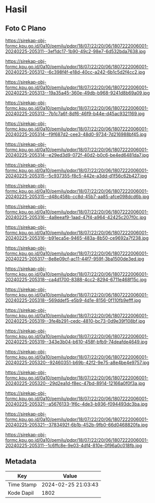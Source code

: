 # Hasil

## Foto C Plano

https://sirekap-obj-formc.kpu.go.id/0a10/pemilu/pdpr/18/07/22/20/06/1807222006001-20240225-205311--3ef1dc17-1b90-49c2-98e7-6d532bda7638.jpg

https://sirekap-obj-formc.kpu.go.id/0a10/pemilu/pdpr/18/07/22/20/06/1807222006001-20240225-205312--6c398f4f-e18d-40cc-a242-6b1c5d2f4cc2.jpg

https://sirekap-obj-formc.kpu.go.id/0a10/pemilu/pdpr/18/07/22/20/06/1807222006001-20240225-205313--19a35a45-360e-49db-b968-9241d8b69a09.jpg

https://sirekap-obj-formc.kpu.go.id/0a10/pemilu/pdpr/18/07/22/20/06/1807222006001-20240225-205313--7b1c7a6f-8df6-46f9-b44e-d45ac9321169.jpg

https://sirekap-obj-formc.kpu.go.id/0a10/pemilu/pdpr/18/07/22/20/06/1807222006001-20240225-205314--f9f687d2-cee3-48d0-9734-7d216988bf45.jpg

https://sirekap-obj-formc.kpu.go.id/0a10/pemilu/pdpr/18/07/22/20/06/1807222006001-20240225-205314--e29ed3d9-072f-40d2-b0c6-be4ed6481da7.jpg

https://sirekap-obj-formc.kpu.go.id/0a10/pemilu/pdpr/18/07/22/20/06/1807222006001-20240225-205315--5c937355-f8c5-442e-a3dd-d1f56c62b427.jpg

https://sirekap-obj-formc.kpu.go.id/0a10/pemilu/pdpr/18/07/22/20/06/1807222006001-20240225-205315--d48c458b-cc8d-45b7-aa85-afce098dcd6b.jpg

https://sirekap-obj-formc.kpu.go.id/0a10/pemilu/pdpr/18/07/22/20/06/1807222006001-20240225-205316--4a8eeaf9-1aad-47f4-a964-42425c207f0c.jpg

https://sirekap-obj-formc.kpu.go.id/0a10/pemilu/pdpr/18/07/22/20/06/1807222006001-20240225-205316--b91eca5e-9465-483a-8b50-ce9692a7f238.jpg

https://sirekap-obj-formc.kpu.go.id/0a10/pemilu/pdpr/18/07/22/20/06/1807222006001-20240225-205317--8e8e09cf-ac11-44f7-959f-3ba1500de3ed.jpg

https://sirekap-obj-formc.kpu.go.id/0a10/pemilu/pdpr/18/07/22/20/06/1807222006001-20240225-205318--ca4d1700-8388-4cc2-8294-6711e468f15c.jpg

https://sirekap-obj-formc.kpu.go.id/0a10/pemilu/pdpr/18/07/22/20/06/1807222006001-20240225-205318--569ddef5-e5b9-4d1e-8156-0f110fb9efff.jpg

https://sirekap-obj-formc.kpu.go.id/0a10/pemilu/pdpr/18/07/22/20/06/1807222006001-20240225-205319--3fe4b291-cedc-4810-bc73-0d9e39f108bf.jpg

https://sirekap-obj-formc.kpu.go.id/0a10/pemilu/pdpr/18/07/22/20/06/1807222006001-20240225-205319--343e3b04-b610-458f-bfb9-74deafde4649.jpg

https://sirekap-obj-formc.kpu.go.id/0a10/pemilu/pdpr/18/07/22/20/06/1807222006001-20240225-205320--92460351-b69b-42f2-9e75-a8e4be4e9757.jpg

https://sirekap-obj-formc.kpu.go.id/0a10/pemilu/pdpr/18/07/22/20/06/1807222006001-20240225-205320--29d2ea1d-f8ec-47bd-8914-12166a0f0f3a.jpg

https://sirekap-obj-formc.kpu.go.id/0a10/pemilu/pdpr/18/07/22/20/06/1807222006001-20240225-205321--a5676133-1f6c-4de3-b936-f094493dc3ba.jpg

https://sirekap-obj-formc.kpu.go.id/0a10/pemilu/pdpr/18/07/22/20/06/1807222006001-20240225-205321--3783492f-6b1b-452b-9fb0-66d0468820fa.jpg

https://sirekap-obj-formc.kpu.go.id/0a10/pemilu/pdpr/18/07/22/20/06/1807222006001-20240225-205311--1c6ffc8e-9e03-4df4-810e-0f96a0c018fb.jpg


## Metadata

| Key        | Value               |
| ---------- | ------------------- |
| Time Stamp | 2024-02-25 21:03:43 |
| Kode Dapil | 1802                |




